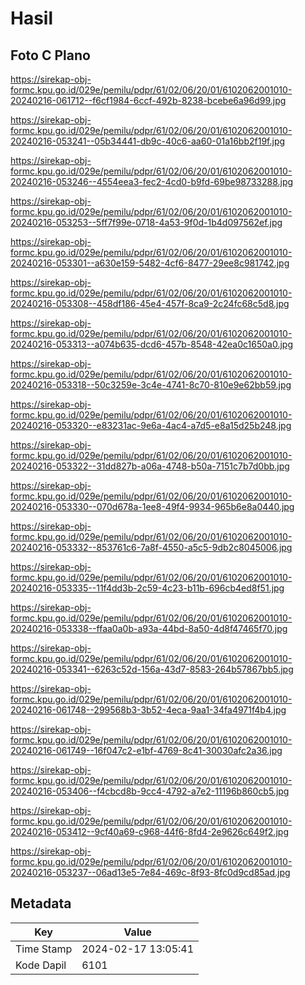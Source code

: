 # Hasil

## Foto C Plano

https://sirekap-obj-formc.kpu.go.id/029e/pemilu/pdpr/61/02/06/20/01/6102062001010-20240216-061712--f6cf1984-6ccf-492b-8238-bcebe6a96d99.jpg

https://sirekap-obj-formc.kpu.go.id/029e/pemilu/pdpr/61/02/06/20/01/6102062001010-20240216-053241--05b34441-db9c-40c6-aa60-01a16bb2f19f.jpg

https://sirekap-obj-formc.kpu.go.id/029e/pemilu/pdpr/61/02/06/20/01/6102062001010-20240216-053246--4554eea3-fec2-4cd0-b9fd-69be98733288.jpg

https://sirekap-obj-formc.kpu.go.id/029e/pemilu/pdpr/61/02/06/20/01/6102062001010-20240216-053253--5ff7f99e-0718-4a53-9f0d-1b4d097562ef.jpg

https://sirekap-obj-formc.kpu.go.id/029e/pemilu/pdpr/61/02/06/20/01/6102062001010-20240216-053301--a630e159-5482-4cf6-8477-29ee8c981742.jpg

https://sirekap-obj-formc.kpu.go.id/029e/pemilu/pdpr/61/02/06/20/01/6102062001010-20240216-053308--458df186-45e4-457f-8ca9-2c24fc68c5d8.jpg

https://sirekap-obj-formc.kpu.go.id/029e/pemilu/pdpr/61/02/06/20/01/6102062001010-20240216-053313--a074b635-dcd6-457b-8548-42ea0c1650a0.jpg

https://sirekap-obj-formc.kpu.go.id/029e/pemilu/pdpr/61/02/06/20/01/6102062001010-20240216-053318--50c3259e-3c4e-4741-8c70-810e9e62bb59.jpg

https://sirekap-obj-formc.kpu.go.id/029e/pemilu/pdpr/61/02/06/20/01/6102062001010-20240216-053320--e83231ac-9e6a-4ac4-a7d5-e8a15d25b248.jpg

https://sirekap-obj-formc.kpu.go.id/029e/pemilu/pdpr/61/02/06/20/01/6102062001010-20240216-053322--31dd827b-a06a-4748-b50a-7151c7b7d0bb.jpg

https://sirekap-obj-formc.kpu.go.id/029e/pemilu/pdpr/61/02/06/20/01/6102062001010-20240216-053330--070d678a-1ee8-49f4-9934-965b6e8a0440.jpg

https://sirekap-obj-formc.kpu.go.id/029e/pemilu/pdpr/61/02/06/20/01/6102062001010-20240216-053332--853761c6-7a8f-4550-a5c5-9db2c8045006.jpg

https://sirekap-obj-formc.kpu.go.id/029e/pemilu/pdpr/61/02/06/20/01/6102062001010-20240216-053335--11f4dd3b-2c59-4c23-b11b-696cb4ed8f51.jpg

https://sirekap-obj-formc.kpu.go.id/029e/pemilu/pdpr/61/02/06/20/01/6102062001010-20240216-053338--ffaa0a0b-a93a-44bd-8a50-4d8f47465f70.jpg

https://sirekap-obj-formc.kpu.go.id/029e/pemilu/pdpr/61/02/06/20/01/6102062001010-20240216-053341--6263c52d-156a-43d7-8583-264b57867bb5.jpg

https://sirekap-obj-formc.kpu.go.id/029e/pemilu/pdpr/61/02/06/20/01/6102062001010-20240216-061748--299568b3-3b52-4eca-9aa1-34fa4971f4b4.jpg

https://sirekap-obj-formc.kpu.go.id/029e/pemilu/pdpr/61/02/06/20/01/6102062001010-20240216-061749--16f047c2-e1bf-4769-8c41-30030afc2a36.jpg

https://sirekap-obj-formc.kpu.go.id/029e/pemilu/pdpr/61/02/06/20/01/6102062001010-20240216-053406--f4cbcd8b-9cc4-4792-a7e2-11196b860cb5.jpg

https://sirekap-obj-formc.kpu.go.id/029e/pemilu/pdpr/61/02/06/20/01/6102062001010-20240216-053412--9cf40a69-c968-44f6-8fd4-2e9626c649f2.jpg

https://sirekap-obj-formc.kpu.go.id/029e/pemilu/pdpr/61/02/06/20/01/6102062001010-20240216-053237--06ad13e5-7e84-469c-8f93-8fc0d9cd85ad.jpg


## Metadata

| Key        | Value               |
| ---------- | ------------------- |
| Time Stamp | 2024-02-17 13:05:41 |
| Kode Dapil | 6101                |



